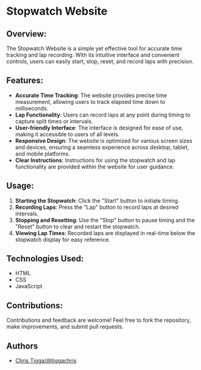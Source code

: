 # Stopwatch Website

## Overview:
The Stopwatch Website is a simple yet effective tool for accurate time tracking and lap recording. With its intuitive interface and convenient controls, users can easily start, stop, reset, and record laps with precision.

## Features:
- **Accurate Time Tracking**: The website provides precise time measurement, allowing users to track elapsed time down to milliseconds.
- **Lap Functionality**: Users can record laps at any point during timing to capture split times or intervals.
- **User-friendly Interface**: The interface is designed for ease of use, making it accessible to users of all levels.
- **Responsive Design**: The website is optimized for various screen sizes and devices, ensuring a seamless experience across desktop, tablet, and mobile platforms.
- **Clear Instructions**: Instructions for using the stopwatch and lap functionality are provided within the website for user guidance.

## Usage:
1. **Starting the Stopwatch**: Click the "Start" button to initiate timing.
2. **Recording Laps**: Press the "Lap" button to record laps at desired intervals.
3. **Stopping and Resetting**: Use the "Stop" button to pause timing and the "Reset" button to clear and restart the stopwatch.
4. **Viewing Lap Times**: Recorded laps are displayed in real-time below the stopwatch display for easy reference.

## Technologies Used:
- HTML
- CSS
- JavaScript


## Contributions:
Contributions and feedback are welcome! Feel free to fork the repository, make improvements, and submit pull requests.


## Authors

- [Chris Tigga/@tiggachris](https://github.com/tiggachris)

